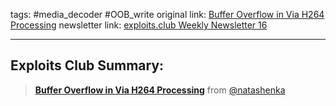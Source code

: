 tags: #media_decoder #OOB_write
original link: [Buffer Overflow in Via H264 Processing](https://bugs.chromium.org/p/project-zero/issues/detail?id=2512&ref=blog.exploits.club) 
newsletter link: [exploits.club Weekly Newsletter 16](https://blog.exploits.club/exploits-club-weekly-newsletter-16/)

---
## Exploits Club Summary:
> [**Buffer Overflow in Via H264 Processing**](https://bugs.chromium.org/p/project-zero/issues/detail?id=2512&ref=blog.exploits.club) from [@natashenka](https://twitter.com/natashenka?ref_src=twsrc%5Egoogle%7Ctwcamp%5Eserp%7Ctwgr%5Eauthor&ref=blog.exploits.club)